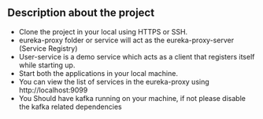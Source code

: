 ## Description about the project

 - Clone the project in your local using HTTPS or SSH.
 - eureka-proxy folder or service will act as the eureka-proxy-server (Service Registry)
 - User-service is a demo service which acts as a client that registers itself while starting up.
 - Start both the applications in your local machine.
 - You can view the list of services in the eureka-proxy using http://localhost:9099
 - You Should have kafka running on your machine, if not please disable the kafka related dependencies

